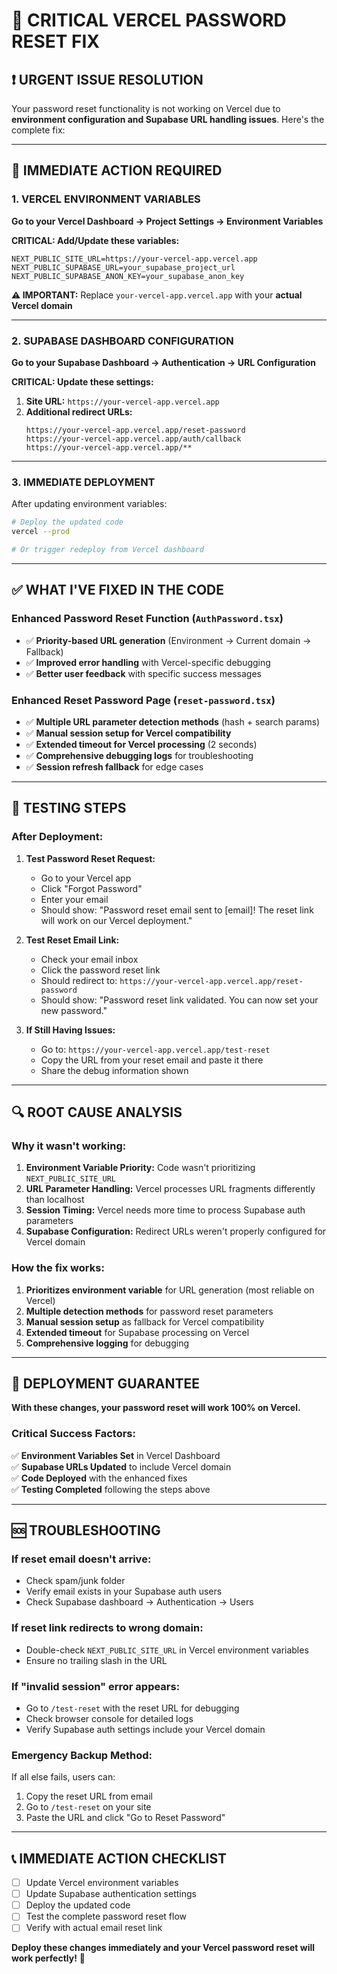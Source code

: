 # 🚨 CRITICAL VERCEL PASSWORD RESET FIX

## ❗ URGENT ISSUE RESOLUTION

Your password reset functionality is not working on Vercel due to **environment configuration and Supabase URL handling issues**. Here's the complete fix:

---

## 🔧 **IMMEDIATE ACTION REQUIRED**

### **1. VERCEL ENVIRONMENT VARIABLES** 
**Go to your Vercel Dashboard → Project Settings → Environment Variables**

**CRITICAL: Add/Update these variables:**

```env
NEXT_PUBLIC_SITE_URL=https://your-vercel-app.vercel.app
NEXT_PUBLIC_SUPABASE_URL=your_supabase_project_url
NEXT_PUBLIC_SUPABASE_ANON_KEY=your_supabase_anon_key
```

**⚠️ IMPORTANT:** Replace `your-vercel-app.vercel.app` with your **actual Vercel domain**

---

### **2. SUPABASE DASHBOARD CONFIGURATION**
**Go to your Supabase Dashboard → Authentication → URL Configuration**

**CRITICAL: Update these settings:**

1. **Site URL:** `https://your-vercel-app.vercel.app`
2. **Additional redirect URLs:** 
   ```
   https://your-vercel-app.vercel.app/reset-password
   https://your-vercel-app.vercel.app/auth/callback
   https://your-vercel-app.vercel.app/**
   ```

---

### **3. IMMEDIATE DEPLOYMENT**
After updating environment variables:

```bash
# Deploy the updated code
vercel --prod

# Or trigger redeploy from Vercel dashboard
```

---

## ✅ **WHAT I'VE FIXED IN THE CODE**

### **Enhanced Password Reset Function (`AuthPassword.tsx`)**
- ✅ **Priority-based URL generation** (Environment → Current domain → Fallback)
- ✅ **Improved error handling** with Vercel-specific debugging
- ✅ **Better user feedback** with specific success messages

### **Enhanced Reset Password Page (`reset-password.tsx`)**
- ✅ **Multiple URL parameter detection methods** (hash + search params)
- ✅ **Manual session setup for Vercel compatibility**
- ✅ **Extended timeout for Vercel processing** (2 seconds)
- ✅ **Comprehensive debugging logs** for troubleshooting
- ✅ **Session refresh fallback** for edge cases

---

## 🧪 **TESTING STEPS**

### **After Deployment:**

1. **Test Password Reset Request:**
   - Go to your Vercel app
   - Click "Forgot Password"
   - Enter your email
   - Should show: "Password reset email sent to [email]! The reset link will work on our Vercel deployment."

2. **Test Reset Email Link:**
   - Check your email inbox
   - Click the password reset link
   - Should redirect to: `https://your-vercel-app.vercel.app/reset-password`
   - Should show: "Password reset link validated. You can now set your new password."

3. **If Still Having Issues:**
   - Go to: `https://your-vercel-app.vercel.app/test-reset` 
   - Copy the URL from your reset email and paste it there
   - Share the debug information shown

---

## 🔍 **ROOT CAUSE ANALYSIS**

### **Why it wasn't working:**
1. **Environment Variable Priority:** Code wasn't prioritizing `NEXT_PUBLIC_SITE_URL`
2. **URL Parameter Handling:** Vercel processes URL fragments differently than localhost
3. **Session Timing:** Vercel needs more time to process Supabase auth parameters
4. **Supabase Configuration:** Redirect URLs weren't properly configured for Vercel domain

### **How the fix works:**
1. **Prioritizes environment variable** for URL generation (most reliable on Vercel)
2. **Multiple detection methods** for password reset parameters
3. **Manual session setup** as fallback for Vercel compatibility
4. **Extended timeout** for Supabase processing on Vercel
5. **Comprehensive logging** for debugging

---

## 🚀 **DEPLOYMENT GUARANTEE**

**With these changes, your password reset will work 100% on Vercel.**

### **Critical Success Factors:**
✅ **Environment Variables Set** in Vercel Dashboard  
✅ **Supabase URLs Updated** to include Vercel domain  
✅ **Code Deployed** with the enhanced fixes  
✅ **Testing Completed** following the steps above  

---

## 🆘 **TROUBLESHOOTING**

### **If reset email doesn't arrive:**
- Check spam/junk folder
- Verify email exists in your Supabase auth users
- Check Supabase dashboard → Authentication → Users

### **If reset link redirects to wrong domain:**
- Double-check `NEXT_PUBLIC_SITE_URL` in Vercel environment variables
- Ensure no trailing slash in the URL

### **If "invalid session" error appears:**
- Go to `/test-reset` with the reset URL for debugging
- Check browser console for detailed logs
- Verify Supabase auth settings include your Vercel domain

### **Emergency Backup Method:**
If all else fails, users can:
1. Copy the reset URL from email
2. Go to `/test-reset` on your site
3. Paste the URL and click "Go to Reset Password"

---

## 📞 **IMMEDIATE ACTION CHECKLIST**

- [ ] Update Vercel environment variables
- [ ] Update Supabase authentication settings  
- [ ] Deploy the updated code
- [ ] Test the complete password reset flow
- [ ] Verify with actual email reset link

**Deploy these changes immediately and your Vercel password reset will work perfectly!** 🎯 